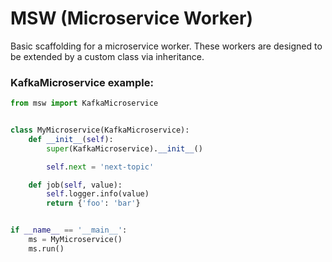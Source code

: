 # MSW (Microservice Worker)

Basic scaffolding for a microservice worker. These workers are designed to be extended by a custom class via inheritance.

<!-- Two types of workers are supported:
- Kafka
- ZMQ -->


### KafkaMicroservice example:
```py
from msw import KafkaMicroservice


class MyMicroservice(KafkaMicroservice):
    def __init__(self):
        super(KafkaMicroservice).__init__()

        self.next = 'next-topic'

    def job(self, value):
        self.logger.info(value)
        return {'foo': 'bar'}


if __name__ == '__main__':
    ms = MyMicroservice()
    ms.run()
```

<!-- ### ZMQMicroservice example:
```py
import os
from msw import ZMQMicroservice


class MyMicroservice(ZMQMicroservice):
    def __init__(self):
        self.ENV = {
            'CUSTOM_VAR': os.environ.get('CUSTOM_VAR')
        }

        super(ZMQMicroservice).__init__()

        self.custom = self.ENV['CUSTOM_VAR']

        def job(self, value):
            pass

if __name__ == '__main__':
    ms = MyMicroservice()
    ms.run()
``` -->
